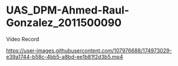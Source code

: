 # UAS_DPM-Ahmed-Raul-Gonzalez_2011500090

Video Record


https://user-images.githubusercontent.com/107976688/174973029-e39a1744-b58c-4bb5-a8bd-ee1b81f2d3b5.mp4

